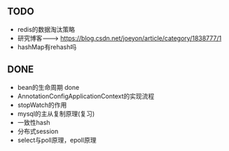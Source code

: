 ## TODO
-   redis的数据淘汰策略
-   研究博客---> https://blog.csdn.net/joeyon/article/category/1838777/1
-   hashMap有rehash吗

## DONE
-   bean的生命周期 done
-   AnnotationConfigApplicationContext的实现流程
-   stopWatch的作用
-   mysql的主从复制原理(复习)
-   一致性hash
-   分布式session
-   select与poll原理，epoll原理

 
 
 
 
 
